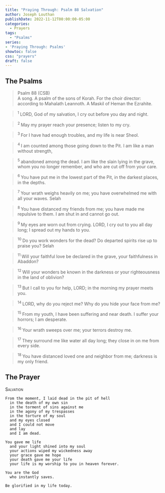 ```yaml
---
title: "Praying Through: Psalm 88 Salvation"
author: Joseph Louthan
publishDate: 2022-11-12T00:00:00-05:00
categories:
  - Prayers
tags:
  - "Psalms"
series:
- 'Praying Through: Psalms'
showtoc: false
css: "prayers"
draft: false
---
```

## The Psalms
>Psalm 88 (CSB)  
> A song. A psalm of the sons of Korah. For the choir director: according to Mahalath Leannoth. A Maskil of Heman the Ezrahite. 

><sup> 1 </sup> LORD, God of my salvation, I cry out before you day and night. 

><sup> 2 </sup> May my prayer reach your presence; listen to my cry. 

><sup> 3 </sup> For I have had enough troubles, and my life is near Sheol. 

><sup> 4 </sup> I am counted among those going down to the Pit. I am like a man without strength, 

><sup> 5 </sup> abandoned among the dead. I am like the slain lying in the grave, whom you no longer remember, and who are cut off from your care. 

><sup> 6 </sup> You have put me in the lowest part of the Pit, in the darkest places, in the depths. 

><sup> 7 </sup> Your wrath weighs heavily on me; you have overwhelmed me with all your waves. Selah 

><sup> 8 </sup> You have distanced my friends from me; you have made me repulsive to them. I am shut in and cannot go out. 

><sup> 9 </sup> My eyes are worn out from crying. LORD, I cry out to you all day long; I spread out my hands to you. 

><sup> 10 </sup> Do you work wonders for the dead? Do departed spirits rise up to praise you? Selah 

><sup> 11 </sup> Will your faithful love be declared in the grave, your faithfulness in Abaddon? 

><sup> 12 </sup> Will your wonders be known in the darkness or your righteousness in the land of oblivion? 

><sup> 13 </sup> But I call to you for help, LORD; in the morning my prayer meets you. 

><sup> 14 </sup> LORD, why do you reject me? Why do you hide your face from me? 

><sup> 15 </sup> From my youth, I have been suffering and near death. I suffer your horrors; I am desperate. 

><sup> 16 </sup> Your wrath sweeps over me; your terrors destroy me. 

><sup> 17 </sup> They surround me like water all day long; they close in on me from every side. 

><sup> 18 </sup> You have distanced loved one and neighbor from me; darkness is my only friend.

## The Prayer

<div style="font-variant: small-caps;">
Salvation
</div>

```text
From the moment, I laid dead in the pit of hell
  in the death of my own sin
  in the torment of sins against me
  in the agony of my trespasses
  in the torture of my soul
  and my eyes closed
  and I could not move
  and lay
  and I am dead.

You gave me life
  and your light shined into my soul
  your actions wiped my wickedness away
  your grace gave me hope
  your death gave me your life
  your life is my worship to you in heaven forever.

You are the God
  who instantly saves.

Be glorified in my life today.
```
